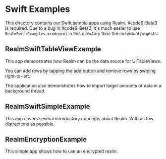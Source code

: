 # Swift Examples

This directory contains our Swift sample apps using Realm. Xcode6-Beta3 is required. Due to a bug in Xcode6-Beta3, it's much easier to use `RealmSwiftExamples.xcodeproj` in this directory than the individual projects.

## RealmSwiftTableViewExample

This app demonstrates how Realm can be the data source for UITableViews.

You can add rows by tapping the add button and remove rows by swiping right-to-left.

The application also demonstrates how to import larger amounts of data in a background thread.

## RealmSwiftSimpleExample

This app covers several introductory concepts about Realm. With as few distractions as possible.

## RealmEncryptionExample

This simple app shows how to use an encrypted realm.
